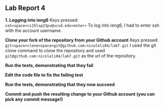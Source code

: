 **Lab Report 4**
---
**1. Logging into ieng6**
Keys pressed: `ssh<space>cs15lsp23pv@ucsd.edu<enter>`
To log into ieng6, I had to enter ssh with the account username.
  
**Clone your fork of the repository from your Github account**
Keys pressed:  `git<space>clone<space>git@github.com:nicoleli04/lab7.git`
I used the git clone command to clone the repostiory and used `git@github.com:nicoleli04/lab7.git` as the url of the repository.

**Run the tests, demonstrating that they fail**

**Edit the code file to fix the failing test**


**Run the tests, demonstrating that they now succeed**


**Commit and push the resulting change to your Github account (you can pick any commit message!)**

